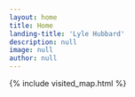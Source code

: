 ```yaml
---
layout: home
title: Home
landing-title: 'Lyle Hubbard'
description: null
image: null
author: null
---
```







{% include visited_map.html %}
